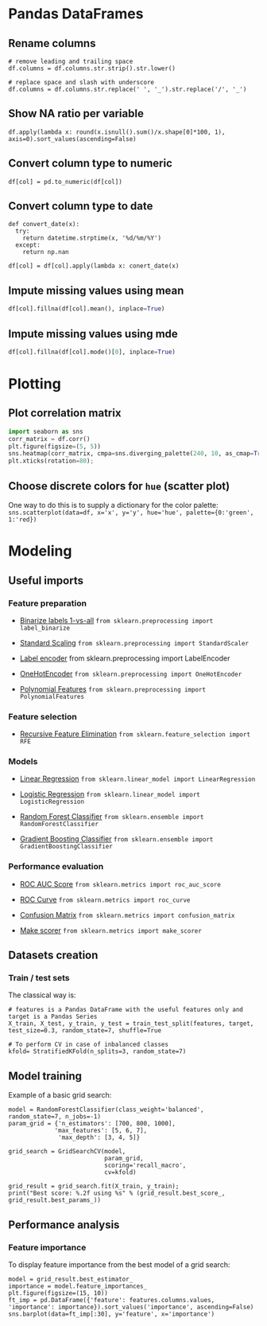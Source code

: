 # Pandas DataFrames
## Rename columns

```
# remove leading and trailing space
df.columns = df.columns.str.strip().str.lower()

# replace space and slash with underscore
df.columns = df.columns.str.replace(' ', '_').str.replace('/', '_')  
```

## Show NA ratio per variable
```
df.apply(lambda x: round(x.isnull().sum()/x.shape[0]*100, 1), axis=0).sort_values(ascending=False)
```

## Convert column type to numeric
```
df[col] = pd.to_numeric(df[col])
```

## Convert column type to date
```
def convert_date(x):
  try:
    return datetime.strptime(x, '%d/%m/%Y')
  except:
    return np.nan

df[col] = df[col].apply(lambda x: conert_date(x)
```

## Impute missing values using mean
```python
df[col].fillna(df[col].mean(), inplace=True)
```

## Impute missing values using mde
```python
df[col].fillna(df[col].mode()[0], inplace=True)
```

# Plotting
## Plot correlation matrix
```python
import seaborn as sns
corr_matrix = df.corr()
plt.figure(figsize=(5, 5))
sns.heatmap(corr_matrix, cmpa=sns.diverging_palette(240, 10, as_cmap=True), square=True)
plt.xticks(rotation=80);
```

## Choose discrete colors for `hue` (scatter plot)
One way to do this is to supply a dictionary for the color palette:
`sns.scatterplot(data=df, x='x', y='y', hue='hue', palette={0:'green', 1:'red})`

# Modeling
## Useful imports
### Feature preparation
* [Binarize labels 1-vs-all](https://scikit-learn.org/stable/modules/generated/sklearn.preprocessing.label_binarize.html)
`from sklearn.preprocessing import label_binarize`
* [Standard Scaling](https://scikit-learn.org/stable/modules/generated/sklearn.preprocessing.StandardScaler.html)
`from sklearn.preprocessing import StandardScaler`
* [Label encoder](https://scikit-learn.org/stable/modules/generated/sklearn.preprocessing.LabelEncoder.html)
from sklearn.preprocessing import LabelEncoder
* [OneHotEncoder](https://scikit-learn.org/stable/modules/generated/sklearn.preprocessing.OneHotEncoder.html)
`from sklearn.preprocessing import OneHotEncoder`

* [Polynomial Features](https://scikit-learn.org/stable/modules/generated/sklearn.preprocessing.PolynomialFeatures.html)
`from sklearn.preprocessing import PolynomialFeatures`

### Feature selection

* [Recursive Feature Elimination](https://scikit-learn.org/stable/modules/generated/sklearn.feature_selection.RFE.html)
`from sklearn.feature_selection import RFE`

### Models

* [Linear Regression](https://scikit-learn.org/stable/modules/generated/sklearn.linear_model.LinearRegression.html#sklearn.linear_model.LinearRegression)
`from sklearn.linear_model import LinearRegression`

* [Logistic Regression](https://scikit-learn.org/stable/modules/generated/sklearn.linear_model.LogisticRegression.html)
`from sklearn.linear_model import LogisticRegression`

* [Random Forest Classifier](https://scikit-learn.org/stable/modules/generated/sklearn.ensemble.RandomForestClassifier.html)
`from sklearn.ensemble import RandomForestClassifier`

* [Gradient Boosting Classifier](https://scikit-learn.org/stable/modules/generated/sklearn.ensemble.GradientBoostingClassifier.html)
`from sklearn.ensemble import GradientBoostingClassifier`

### Performance evaluation
* [ROC AUC Score](http://scikit-learn.org/stable/modules/generated/sklearn.metrics.roc_auc_score.html)
`from sklearn.metrics import roc_auc_score`

* [ROC Curve](http://scikit-learn.org/stable/modules/generated/sklearn.metrics.roc_curve.html)
`from sklearn.metrics import roc_curve`

* [Confusion Matrix](http://scikit-learn.org/stable/modules/generated/sklearn.metrics.confusion_matrix.html)
`from sklearn.metrics import confusion_matrix`

* [Make scorer](http://scikit-learn.org/stable/modules/generated/sklearn.metrics.make_scorer.html)
`from sklearn.metrics import make_scorer`


## Datasets creation
### Train / test sets
The classical way is:
```
# features is a Pandas DataFrame with the useful features only and target is a Pandas Series
X_train, X_test, y_train, y_test = train_test_split(features, target, test_size=0.3, random_state=7, shuffle=True

# To perform CV in case of inbalanced classes
kfold= StratifiedKFold(n_splits=3, random_state=7)
```

## Model training
Example of a basic grid search:
```
model = RandomForestClassifier(class_weight='balanced', random_state=7, n_jobs=-1)
param_grid = {'n_estimators': [700, 800, 1000],
             'max_features': [5, 6, 7],
              'max_depth': [3, 4, 5]}
              
grid_search = GridSearchCV(model, 
                           param_grid, 
                           scoring='recall_macro', 
                           cv=kfold)

grid_result = grid_search.fit(X_train, y_train);
print("Best score: %.2f using %s" % (grid_result.best_score_, grid_result.best_params_))
```
## Performance analysis
### Feature importance
To display feature importance from the best model of a grid search:
```
model = grid_result.best_estimator_
importance = model.feature_importances_ 
plt.figure(figsize=(15, 10))
ft_imp = pd.DataFrame({'feature': features.columns.values, 'importance': importance}).sort_values('importance', ascending=False)
sns.barplot(data=ft_imp[:30], y='feature', x='importance')
```
